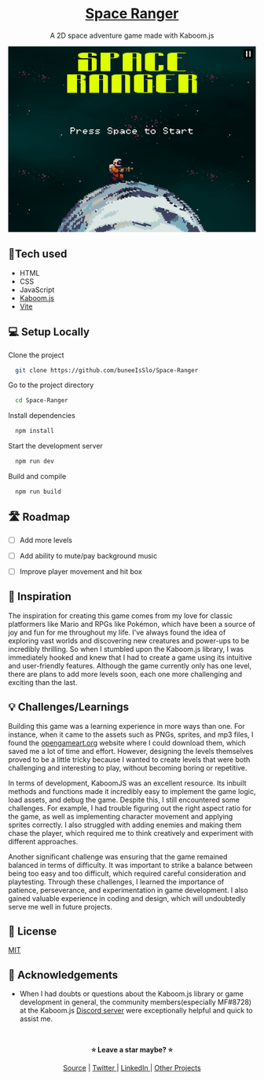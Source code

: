 <div align="center">

# [Space Ranger](https://github.com/buneeIsSlo/Space-Ranger)

A 2D space adventure game made with Kaboom.js

![screen](./public/screenshot.png)

</div>

## 🧰Tech used

- HTML
- CSS
- JavaScript
- [Kaboom.js](https://kaboomjs.com/)
- [Vite](https://vitejs.dev/)

## 💻 Setup Locally

Clone the project

```bash
  git clone https://github.com/buneeIsSlo/Space-Ranger
```

Go to the project directory

```bash
  cd Space-Ranger
```

Install dependencies

```bash
  npm install
```

Start the development server

```bash
  npm run dev
```

Build and compile

```bash
  npm run build
```

## 🛣 Roadmap

- [ ] Add more levels

- [ ] Add ability to mute/pay background music

- [ ] Improve player movement and hit box

## 🌈 Inspiration

The inspiration for creating this game comes from my love for classic platformers like Mario and RPGs like Pokémon, which have been a source of joy and fun for me throughout my life. I've always found the idea of exploring vast worlds and discovering new creatures and power-ups to be incredibly thrilling. So when I stumbled upon the Kaboom.js library, I was immediately hooked and knew that I had to create a game using its intuitive and user-friendly features. Although the game currently only has one level, there are plans to add more levels soon, each one more challenging and exciting than the last.

## 💡 Challenges/Learnings

Building this game was a learning experience in more ways than one. For instance, when it came to the assets such as PNGs, sprites, and mp3 files, I found the [opengameart.org](https://opengameart.org/) website where I could download them, which saved me a lot of time and effort. However, designing the levels themselves proved to be a little tricky because I wanted to create levels that were both challenging and interesting to play, without becoming boring or repetitive.

In terms of development, KaboomJS was an excellent resource. Its inbuilt methods and functions made it incredibly easy to implement the game logic, load assets, and debug the game. Despite this, I still encountered some challenges. For example, I had trouble figuring out the right aspect ratio for the game, as well as implementing character movement and applying sprites correctly. I also struggled with adding enemies and making them chase the player, which required me to think creatively and experiment with different approaches.

Another significant challenge was ensuring that the game remained balanced in terms of difficulty. It was important to strike a balance between being too easy and too difficult, which required careful consideration and playtesting. Through these challenges, I learned the importance of patience, perseverance, and experimentation in game development. I also gained valuable experience in coding and design, which will undoubtedly serve me well in future projects.

## 📜 License

[MIT](https://choosealicense.com/licenses/mit/)

## 💙 Acknowledgements

- When I had doubts or questions about the Kaboom.js library or game development in general, the community members(especially MF#8728) at the Kaboom.js [Discord server]() were exceptionally helpful and quick to assist me.

<br>

<div align="center">

<strong>⭐ Leave a star maybe? ⭐</strong><br>

<a href="">Source</a>
| <a href="" target="_blank">Twitter </a>
| <a href="" target="_blank">LinkedIn </a>
| <a href="" target="_blank">Other Projects </a>

</div>
